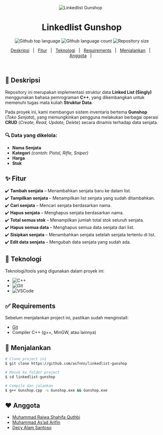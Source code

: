 <div align="center" id="top"> 
  <img src="./.github/app.gif" alt="Linkedlist Gunshop" />
  &#xa0;
  <!-- <a href="https://linkedlistgunshop.netlify.app">Demo</a> -->
</div>

<h1 align="center">Linkedlist Gunshop</h1>

<p align="center">
  <img alt="Github top language" src="https://img.shields.io/github/languages/top/asfnnn/linkedlist-gunshop?color=56BEB8">
  <img alt="Github language count" src="https://img.shields.io/github/languages/count/asfnnn/linkedlist-gunshop?color=56BEB8">
  <img alt="Repository size" src="https://img.shields.io/github/repo-size/asfnnn/linkedlist-gunshop?color=56BEB8">
</p>

<p align="center">
  <a href="#dart-deskripsi">Deskripsi</a> &#xa0; | &#xa0; 
  <a href="#sparkles-fitur">Fitur</a> &#xa0; | &#xa0;
  <a href="#rocket-teknologi">Teknologi</a> &#xa0; | &#xa0;
  <a href="#white_check_mark-requirements">Requirements</a> &#xa0; | &#xa0;
  <a href="#checkered_flag-menjalankan">Menjalankan</a> &#xa0; | &#xa0;
  <a href="#heart-anggota">Anggota</a> &#xa0; | &#xa0;
</p>

<br>

## :dart: Deskripsi ##

Repository ini merupakan implementasi struktur data **Linked List (Singly)** menggunakan bahasa pemrograman **C++**, yang dikembangkan untuk memenuhi tugas mata kuliah **Struktur Data**.

Pada proyek ini, kami membangun sistem inventaris bertema **Gunshop** (*Toko Senjata*), yang memungkinkan pengguna melakukan berbagai operasi **CRUD** (*Create, Read, Update, Delete*) secara dinamis terhadap data senjata.  

### 🔍 Data yang dikelola:
- **Nama Senjata**
- **Kategori** *(contoh: Pistol, Rifle, Sniper)*
- **Harga**
- **Stok**

## :sparkles: Fitur ##

:heavy_check_mark: **Tambah senjata** – Menambahkan senjata baru ke dalam list.  
:heavy_check_mark: **Tampilkan senjata** – Menampilkan list senjata yang sudah ditambahkan.  
:heavy_check_mark: **Cari senjata** – Mencari senjata berdasarkan nama.  
:heavy_check_mark: **Hapus senjata** – Menghapus senjata berdasarkan nama.  
:heavy_check_mark: **Total semua stok** – Menampilkan jumlah total stok seluruh senjata.  
:heavy_check_mark: **Hapus semua data** – Menghapus semua data senjata dari list.  
:heavy_check_mark: **Sisipkan senjata** – Menambahkan senjata setelah senjata tertentu di list.  
:heavy_check_mark: **Edit data senjata** – Mengubah data senjata yang sudah ada.  

## :rocket: Teknologi ##

Teknologi/tools yang digunakan dalam proyek ini:

- ![C++](https://img.shields.io/badge/-C++-blue?logo=cplusplus)
- ![Git](https://img.shields.io/badge/Git-F05032?logo=git&logoColor=ffffff)
- ![VSCode](https://img.shields.io/badge/Visual%20Studio%20Code-007ACC?logo=visualstudiocode&logoColor=fff)

## :white_check_mark: Requirements ##

Sebelum menjalankan project ini, pastikan sudah menginstall:

- [Git](https://git-scm.com)
- Compiler C++ (g++, MinGW, atau lainnya)

## :checkered_flag: Menjalankan ##

```bash
# Clone project ini
$ git clone https://github.com/asfnnn/linkedlist-gunshop

# Masuk ke folder project
$ cd linkedlist-gunshop

# Compile dan jalankan
$ g++ Gunshop.cpp -o Gunshop.exe && Gunshop.exe
```

## :heart: Anggota ##
- <a href="https://github.com/Rajwakun" target="_blank">Muhammad Rajwa Shahifa Quthbi</a><br>
- <a href="https://github.com/asfnnn" target="_blank">Muhammad As’ad Arifin</a><br>
- <a href="https://github.com/emowbaik" target="_blank">Decy Alam Santoso</a><br>

